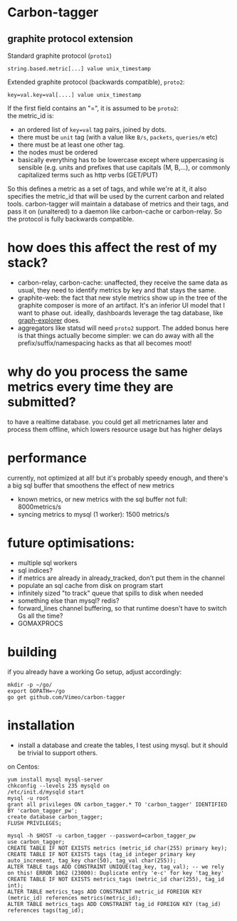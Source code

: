 # Carbon-tagger
## graphite protocol extension
Standard graphite protocol (`proto1`)
```
string.based.metric[...] value unix_timestamp
```
Extended graphite protocol (backwards compatible), `proto2`:
```
key=val.key=val[....] value unix_timestamp
```
If the first field contains an "=", it is assumed to be `proto2`:  
the metric_id is:

* an ordered list of `key=val` tag pairs, joined by dots.
* there must be `unit` tag (with a value like `B/s`, `packets`, `queries/m` etc)
* there must be at least one other tag.
* the nodes must be ordered
* basically everything has to be lowercase except where uppercasing is sensible
  (e.g. units and prefixes that use capitals (M, B,...), or commonly capitalized terms such as http verbs (GET/PUT)


So this defines a metric as a set of tags, and while we're at it, it also
specifies the metric_id that will be used by the current carbon and related tools.
carbon-tagger will maintain a database of metrics and their tags, and pass it on (unaltered) to a daemon
like carbon-cache or carbon-relay. So the protocol is fully backwards compatible.


# how does this affect the rest of my stack?

* carbon-relay, carbon-cache: unaffected, they receive the same data as usual, they need to
identify metrics by key and that stays the same.
* graphite-web: the fact that new style metrics show up in the tree of the graphite composer is more of an artifact.  It's an inferior UI model that I want to phase out.
ideally, dashboards leverage the tag database, like [graph-explorer](http://vimeo.github.io/graph-explorer) does.
* aggregators like statsd will need `proto2` support.  The added bonus here is that things actually become simpler:
we can do away with all the prefix/suffix/namespacing hacks as that all becomes moot!

# why do you process the same metrics every time they are submitted?

to have a realtime database. you could get all metricnames later and process them offline, which lowers resource usage but has higher delays

# performance

currently, not optimized at all! but it's probably speedy enough,
and there's a big sql buffer that smoothens the effect of new metrics

* known metrics, or new metrics with the sql buffer not full: 8000metrics/s
* syncing metrics to mysql (1 worker): 1500 metrics/s



# future optimisations:

* multiple sql workers
* sql indices?
* if metrics are already in already_tracked, don't put them in the channel
* populate an sql cache from disk on program start
* infinitely sized "to track" queue that spills to disk when needed
* something else than mysql? redis?
* forward_lines channel buffering, so that runtime doesn't have to switch Gs all the time?
* GOMAXPROCS

# building

if you already have a working Go setup, adjust accordingly:

```
mkdir -p ~/go/
export GOPATH=~/go
go get github.com/Vimeo/carbon-tagger
```
# installation


* install a database and create the tables, I test using mysql. but it should be trivial to support others.

on Centos:
```
yum install mysql mysql-server
chkconfig --levels 235 mysqld on
/etc/init.d/mysqld start
mysql -u root
grant all privileges ON carbon_tagger.* TO 'carbon_tagger' IDENTIFIED BY 'carbon_tagger_pw';
create database carbon_tagger;
FLUSH PRIVILEGES;

mysql -h $HOST -u carbon_tagger --password=carbon_tagger_pw
use carbon_tagger;
CREATE TABLE IF NOT EXISTS metrics (metric_id char(255) primary key);
CREATE TABLE IF NOT EXISTS tags (tag_id integer primary key auto_increment, tag_key char(50), tag_val char(255));
ALTER TABLE tags ADD CONSTRAINT UNIQUE(tag_key, tag_val); -- we rely on this! ERROR 1062 (23000): Duplicate entry 'e-c' for key 'tag_key'
CREATE TABLE IF NOT EXISTS metrics_tags (metric_id char(255), tag_id int);
ALTER TABLE metrics_tags ADD CONSTRAINT metric_id FOREIGN KEY (metric_id) references metrics(metric_id);
ALTER TABLE metrics_tags ADD CONSTRAINT tag_id FOREIGN KEY (tag_id) references tags(tag_id);
```
